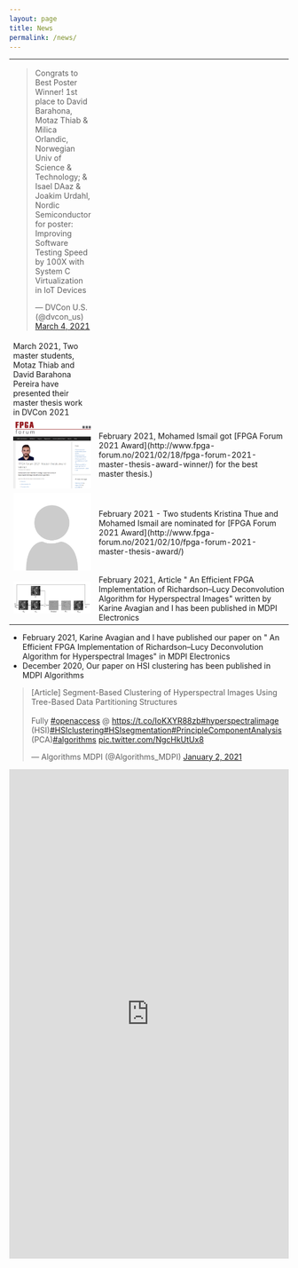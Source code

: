 ```yaml
---
layout: page
title: News
permalink: /news/
---
```

<table>
<colgroup>
<col width="30%" />
<col width="70%" />
</colgroup>
<tr>
<td> 
 <blockquote class="twitter-tweet"><p lang="en" dir="ltr">Congrats to Best Poster Winner! 1st place to David Barahona, Motaz Thiab &amp; Milica Orlandic, Norwegian Univ of Science &amp; Technology; &amp; Isael DAaz &amp; Joakim Urdahl, Nordic Semiconductor for poster: Improving Software Testing Speed by 100X with System C Virtualization in IoT Devices</p>&mdash; DVCon U.S. (@dvcon_us) <a href="https://twitter.com/dvcon_us/status/1367286797902909441?ref_src=twsrc%5Etfw">March 4, 2021</a></blockquote> <script async src="https://platform.twitter.com/widgets.js" charset="utf-8"></script>
 </tr>
 </td>
<td >March 2021, Two master students, Motaz Thiab and  David Barahona Pereira have presented their master thesis work in DVCon 2021</td>
</tr>
<tr>
<td ><img src="/_images/fpga_forum_2021_mohamed.PNG" alt="drawing" width="250"/> </td>
<td >February 2021, Mohamed Ismail got [FPGA Forum 2021 Award](http://www.fpga-forum.no/2021/02/18/fpga-forum-2021-master-thesis-award-winner/) for the best master thesis.)
</td>
</tr>
</tr>
<tr>
<td ><img src="/_images/No_photo.png" alt="drawing" width="250"/> </td>
<td >February 2021 - Two students Kristina Thue and Mohamed Ismail are nominated for [FPGA Forum 2021 Award](http://www.fpga-forum.no/2021/02/10/fpga-forum-2021-master-thesis-award/) 
</td>
</tr>
<tr>
<td ><img src="/_images/lr_deconvolution.jpeg" alt="drawing" width="250"/> </td>
<td >February 2021, Article " An Efficient FPGA Implementation of Richardson–Lucy Deconvolution Algorithm for Hyperspectral Images" written by Karine Avagian and I has been published in MDPI Electronics 
</td>
</tr>
</table>


- February 2021, Karine Avagian and I have published our paper on " An Efficient FPGA Implementation of Richardson–Lucy Deconvolution Algorithm for Hyperspectral Images" in MDPI Electronics 
- December 2020, Our paper on HSI clustering has been published in MDPI Algorithms
<blockquote class="twitter-tweet"><p lang="en" dir="ltr">[Article] Segment-Based Clustering of Hyperspectral Images Using Tree-Based Data Partitioning Structures<br><br>Fully <a href="https://twitter.com/hashtag/openaccess?src=hash&amp;ref_src=twsrc%5Etfw">#openaccess</a> @ <a href="https://t.co/IoKXYR88zb">https://t.co/IoKXYR88zb</a><a href="https://twitter.com/hashtag/hyperspectralimage?src=hash&amp;ref_src=twsrc%5Etfw">#hyperspectralimage</a> (HSI)<a href="https://twitter.com/hashtag/HSIclustering?src=hash&amp;ref_src=twsrc%5Etfw">#HSIclustering</a><a href="https://twitter.com/hashtag/HSIsegmentation?src=hash&amp;ref_src=twsrc%5Etfw">#HSIsegmentation</a><a href="https://twitter.com/hashtag/PrincipleComponentAnalysis?src=hash&amp;ref_src=twsrc%5Etfw">#PrincipleComponentAnalysis</a> (PCA)<a href="https://twitter.com/hashtag/algorithms?src=hash&amp;ref_src=twsrc%5Etfw">#algorithms</a> <a href="https://t.co/NgcHkUtUx8">pic.twitter.com/NgcHkUtUx8</a></p>&mdash; Algorithms MDPI (@Algorithms_MDPI) <a href="https://twitter.com/Algorithms_MDPI/status/1345222464117166080?ref_src=twsrc%5Etfw">January 2, 2021</a></blockquote> <script async src="https://platform.twitter.com/widgets.js" charset="utf-8"></script>

<iframe src="https://www.linkedin.com/embed/feed/update/urn:li:share:6750988057614393344" height="882" width="504" frameborder="0" allowfullscreen="" title="Innebygd innlegg"></iframe>

